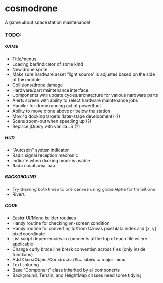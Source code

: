 # cosmodrone
A game about space station maintenance!

### TODO:

##### GAME
* Title/menus
* Loading bar/indicator of some kind
* New drone sprite
* Make sure hardware asset "light source" is adjusted based on the side of the module
* Collisions/drone damage
* Hardware/part maintenance interface
* Components with update cycles/architecture for various hardware parts
* Alerts screen with ability to select hardware maintenance jobs
* Handler for drone running out of power/fuel
* Ability to move drone above or below the station
* Moving docking targets (later-stage development) (?)
* Scene zoom-out when speeding up (?)
* Replace jQuery with vanilla JS (?)

##### HUD
* "Autospin" system indicator
* Radio signal reception mechanic
* Indicate when docking mode is usable
* Radar/local area map

##### BACKGROUND
* Try drawing both times to one canvas using globalAlpha for transitions
* Rivers

##### CODE
* Easier UI/Menu builder routines
* Handy routine for checking on-screen condition
* Handy routine for converting to/from Canvas pixel data index and [x, y] pixel coordinate
* List script dependencies in comments at the top of each file where applicable
* Change curly brace line break convention across files (only inside functions)
* Add Class/Object/Constructor/Etc. labels to major items
* Text coloring
* Base "Component" class inherited by all components
* Background, Terrain, and HeightMap classes need some tidying